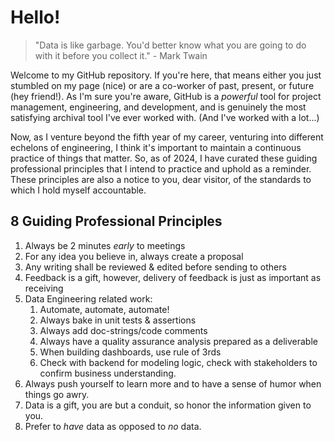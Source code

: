 # Hello!

> "Data is like garbage. You'd better know what you are going to do with it before you collect it." - Mark Twain



Welcome to my GitHub repository. If you're here, that means either you just stumbled on my page (nice) or are a co-worker of past, present, or future (hey friend!). As I'm sure you're aware, GitHub is a *powerful* tool for project management, engineering, and development, and is genuinely the most satisfying archival tool I've ever worked with. (And I've worked with a lot...)

Now, as I venture beyond the fifth year of my career, venturing into different echelons of engineering, I think it's important to maintain a continuous practice of things that matter. So, as of 2024, I have curated these guiding professional principles that I intend to practice and uphold as a reminder. These principles are also a notice to you, dear visitor, of the standards to which I hold myself accountable.


## 8 Guiding Professional Principles

1. Always be 2 minutes *early* to meetings
2. For any idea you believe in, always create a proposal
3. Any writing shall be reviewed & edited before sending to others
4. Feedback is a gift, however, delivery of feedback is just as important as receiving
5. Data Engineering related work:
    1. Automate, automate, automate!
    2. Always bake in unit tests & assertions
    3. Always add doc-strings/code comments
    4. Always have a quality assurance analysis prepared as a deliverable
    5. When building dashboards, use rule of 3rds
    6. Check with backend for modeling logic, check with stakeholders to confirm business understanding.
6. Always push yourself to learn more and to have a sense of humor when things go awry.
7. Data is a gift, you are but a conduit, so honor the information given to you.
8. Prefer to _have_ data as opposed to _no_ data. 

<!-- https://squidfunk.github.io/mkdocs-material/reference/content-tabs/#grouping-other-content-unordered-list -->
